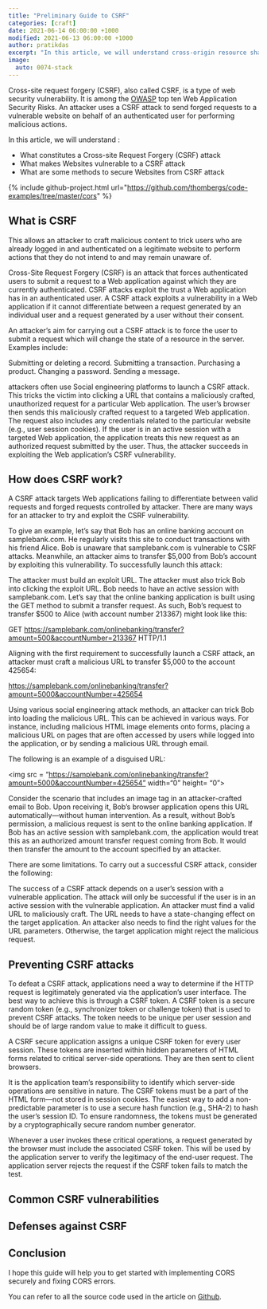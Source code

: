 ```yaml
---
title: "Preliminary Guide to CSRF"
categories: [craft]
date: 2021-06-14 06:00:00 +1000
modified: 2021-06-13 06:00:00 +1000
author: pratikdas
excerpt: "In this article, we will understand cross-origin resource sharing (CORS), different types of CORS requests, CORS headers, and describe some common examples of security vulnerabilities caused by CORS misconfigurations along with best practices for secure CORS implementations."
image:
  auto: 0074-stack
---
```


Cross-site request forgery (CSRF), also called CSRF, is a type of web security vulnerability. It is among the [OWASP](https://owasp.org/www-community/attacks/csrf) top ten Web Application Security Risks. An attacker uses a CSRF attack to send forged requests to a vulnerable website on behalf of an authenticated user for performing malicious actions. 

In this article, we will understand :
- What constitutes a Cross-site Request Forgery (CSRF) attack
- What makes Websites vulnerable to a CSRF attack
- What are some methods to secure Websites from CSRF attack

{% include github-project.html url="https://github.com/thombergs/code-examples/tree/master/cors" %}

## What is CSRF

This allows an attacker to craft malicious content to trick users who are already logged in and authenticated on a legitimate website to perform actions that they do not intend to and may remain unaware of.

Cross-Site Request Forgery (CSRF) is an attack that forces authenticated users to submit a request to a Web application against which they are currently authenticated. CSRF attacks exploit the trust a Web application has in an authenticated user. A CSRF attack exploits a vulnerability in a Web application if it cannot differentiate between a request generated by an individual user and a request generated by a user without their consent.

An attacker’s aim for carrying out a CSRF attack is to force the user to submit a request which will change the state of a resource in the server. Examples include:

Submitting or deleting a record.
Submitting a transaction.
Purchasing a product.
Changing a password.
Sending a message.

attackers often use Social engineering platforms to launch a CSRF attack. This tricks the victim into clicking a URL that contains a maliciously crafted, unauthorized request for a particular Web application. The user’s browser then sends this maliciously crafted request to a targeted Web application. The request also includes any credentials related to the particular website (e.g., user session cookies). If the user is in an active session with a targeted Web application, the application treats this new request as an authorized request submitted by the user. Thus, the attacker succeeds in exploiting the Web application’s CSRF vulnerability.

## How does CSRF work?
A CSRF attack targets Web applications failing to differentiate between valid requests and forged requests controlled by attacker. There are many ways for an attacker to try and exploit the CSRF vulnerability.

To give an example, let’s say that Bob has an online banking account on samplebank.com. He regularly visits this site to conduct transactions with his friend Alice. Bob is unaware that samplebank.com is vulnerable to CSRF attacks. Meanwhile, an attacker aims to transfer $5,000 from Bob’s account by exploiting this vulnerability. To successfully launch this attack:

The attacker must build an exploit URL.
The attacker must also trick Bob into clicking the exploit URL.
Bob needs to have an active session with samplebank.com.
Let’s say that the online banking application is built using the GET method to submit a transfer request. As such, Bob’s request to transfer $500 to Alice (with account number 213367) might look like this:

GET https://samplebank.com/onlinebanking/transfer?amount=500&accountNumber=213367 HTTP/1.1

Aligning with the first requirement to successfully launch a CSRF attack, an attacker must craft a malicious URL to transfer $5,000 to the account 425654:

https://samplebank.com/onlinebanking/transfer?amount=5000&accountNumber=425654

Using various social engineering attack methods, an attacker can trick Bob into loading the malicious URL. This can be achieved in various ways. For instance, including malicious HTML image elements onto forms, placing a malicious URL on pages that are often accessed by users while logged into the application, or by sending a malicious URL through email.

The following is an example of a disguised URL:

<img src  = “https://samplebank.com/onlinebanking/transfer?amount=5000&accountNumber=425654” width=“0” height= “0”>

Consider the scenario that includes an image tag in an attacker-crafted email to Bob. Upon receiving it, Bob’s browser application opens this URL automatically—without human intervention. As a result, without Bob’s permission, a malicious request is sent to the online banking application. If Bob has an active session with samplebank.com, the application would treat this as an authorized amount transfer request coming from Bob. It would then transfer the amount to the account specified by an attacker.

There are some limitations. To carry out a successful CSRF attack, consider the following:

The success of a CSRF attack depends on a user’s session with a vulnerable application. The attack will only be successful if the user is in an active session with the vulnerable application.
An attacker must find a valid URL to maliciously craft. The URL needs to have a state-changing effect on the target application.
An attacker also needs to find the right values for the URL parameters. Otherwise, the target application might reject the malicious request.

## Preventing CSRF attacks
To defeat a CSRF attack, applications need a way to determine if the HTTP request is legitimately generated via the application’s user interface. The best way to achieve this is through a CSRF token. A CSRF token is a secure random token (e.g., synchronizer token or challenge token) that is used to prevent CSRF attacks. The token needs to be unique per user session and should be of large random value to make it difficult to guess.

A CSRF secure application assigns a unique CSRF token for every user session. These tokens are inserted within hidden parameters of HTML forms related to critical server-side operations. They are then sent to client browsers.

It is the application team’s responsibility to identify which server-side operations are sensitive in nature. The CSRF tokens must be a part of the HTML form—not stored in session cookies. The easiest way to add a non-predictable parameter is to use a secure hash function (e.g., SHA-2) to hash the user’s session ID. To ensure randomness, the tokens must be generated by a cryptographically secure random number generator.

Whenever a user invokes these critical operations, a request generated by the browser must include the associated CSRF token. This will be used by the application server to verify the legitimacy of the end-user request. The application server rejects the request if the CSRF token fails to match the test.
## Common CSRF vulnerabilities
## Defenses against CSRF
## Conclusion


I hope this guide will help you to get started with implementing CORS securely and fixing CORS errors.

You can refer to all the source code used in the article on [Github](https://github.com/thombergs/code-examples/tree/master/cors).
